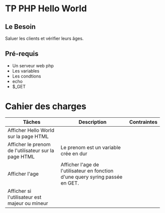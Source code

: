 # TP PHP Hello World
## Le Besoin
Saluer les clients et vérifier leurs âges.
## Pré-requis
- Un serveur web php
- Les variables
- Les condtions
- echo 
- $_GET
# Cahier des charges

|Tâches| Description | Contraintes |
|---|---|---|
|Afficher Hello World sur la page HTML|
| Afficher le prenom de l'utilisateur sur la page HTML| Le prenom est un variable crée en dur |
| Afficher l'age | Afficher l'age de l'utilisateur en fonction d'une query syring passée en GET.
| Afficher si l'utilisateur est majeur ou mineur